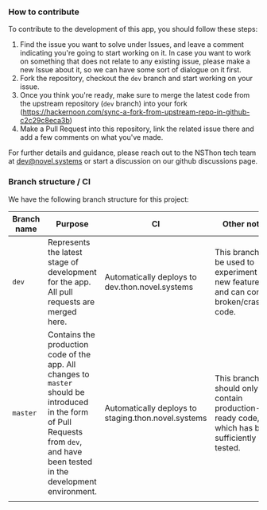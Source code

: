 ### How to contribute

To contribute to the development of this app, you should follow these steps:

1. Find the issue you want to solve under Issues, and leave a comment indicating you're going to start working on it. In case you want to work on something that does not relate to any existing issue, please make a new Issue about it, so we can have some sort of dialogue on it first.
2. Fork the repository, checkout the `dev` branch and start working on your issue.
3. Once you think you're ready, make sure to merge the latest code from the upstream repository (`dev` branch) into your fork (https://hackernoon.com/sync-a-fork-from-upstream-repo-in-github-c2c29c8eca3b)
4. Make a Pull Request into this repository, link the related issue there and add a few comments on what you've made.

For further details and guidance, please reach out to the NSThon tech team at dev@novel.systems or start a discussion on our github discussions page.

### Branch structure / CI

We have the following branch structure for this project:

| Branch name | Purpose                                                                                                                                                                             | CI                                                  | Other notes                                                                                   |     |
| ----------- | ----------------------------------------------------------------------------------------------------------------------------------------------------------------------------------- | --------------------------------------------------- | --------------------------------------------------------------------------------------------- | --- |
| `dev`       | Represents the latest stage of development for the app. All pull requests are merged here.                                                                                          | Automatically deploys to dev.thon.novel.systems     | This branch can be used to experiment with new features and can contain broken/crashing code. |     |
| `master`    | Contains the production code of the app. All changes to `master` should be introduced in the form of Pull Requests from `dev`, and have been tested in the development environment. | Automatically deploys to staging.thon.novel.systems | This branch should only contain production-ready code, which has been sufficiently tested.    |     |
|             |
